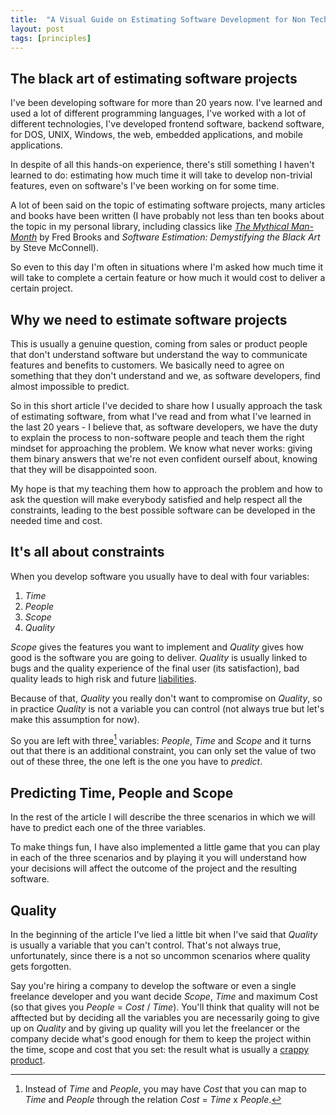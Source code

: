 ```yaml
---
title:  "A Visual Guide on Estimating Software Development for Non Tech-People"
layout: post
tags: [principles]
---
```


## The black art of estimating software projects

I've been developing software for more than 20 years now. I've learned and used
a lot of different programming languages, I've worked with a lot of different
technologies, I've developed frontend software, backend software, for DOS, UNIX,
Windows, the web, embedded applications, and mobile applications.

In despite of all this hands-on experience, there's still something I haven't
learned to do: estimating how much time it will take to develop non-trivial
features, even on software's I've been working on for some time.

A lot of been said on the topic of estimating software projects, many
articles and books have been written (I have probably not less than ten books
about the topic in my personal library, including classics like
_[The Mythical Man-Month](https://en.wikipedia.org/wiki/The_Mythical_Man-Month)_
by Fred Brooks and _Software Estimation: Demystifying the Black Art_ by Steve McConnell).

So even to this day I'm often in situations where I'm asked how much time it
will take to complete a certain feature or how much it would cost to deliver
a certain project.

## Why we need to estimate software projects

This is usually a genuine question, coming from sales or product people that
don't understand software but understand the way to communicate features and
benefits to customers. We basically need to agree on something that they don't
understand and we, as software developers, find almost impossible to predict.

So in this short article I've decided to share how I usually approach the task
of estimating software, from what I've read and from what I've learned in the
last 20 years - I believe that, as software developers, we have the duty to
explain the process to non-software people and teach them the right mindset for
approaching the problem. We know what never works: giving them binary answers
that we're not even confident ourself about, knowing that they will be
disappointed soon.

My hope is that my teaching them how to approach the problem and how to ask the
question will make everybody satisfied and help respect all the constraints,
leading to the best possible software can be developed in the needed time and
cost.

## It's all about constraints

When you develop software you usually have to deal with four variables:

  1. _Time_
  2. _People_
  3. _Scope_
  4. _Quality_

_Scope_ gives the features you want to implement and _Quality_ gives how good is the
software you are going to deliver. _Quality_ is usually linked to bugs and the
quality experience of the final user (its satisfaction), bad quality leads to
high risk and future [liabilities](https://www.wired.com/story/equifax-breach-no-excuse/).

Because of that, _Quality_ you really don't want to compromise on _Quality_, so
in practice _Quality_ is not a variable you can control (not always true but let's
make this assumption for now).

So you are left with three[^1] variables: _People_, _Time_ and _Scope_ and it
turns out that there is an additional constraint, you can only set the value
of two out of these three, the one left is the one you have to _predict_.

## Predicting Time, People and Scope

In the rest of the article I will describe the three scenarios in which we will
have to predict each one of the three variables.

To make things fun, I have also implemented a little game that you can play in
each of the three scenarios and by playing it you will understand how your
decisions will affect the outcome of the project and the resulting software.

<canvas id="pjs"> </canvas>

## Quality

In the beginning of the article I've lied a little bit when I've said that
_Quality_ is usually a variable that you can't control. That's not always true,
unfortunately, since there is a not so uncommon scenarios where quality gets
forgotten.

Say you're hiring a company to develop the software or even a single freelance
developer and you want decide _Scope_, _Time_ and maximum Cost (so that gives you
_People_ = _Cost_ / _Time_). You'll think that quality will not be afftected but
by deciding all the variables you are necessarily going to give up on _Quality_
and by giving up quality will you let the freelancer or the company decide
what's good enough for them to keep the project within the time, scope and cost
that you set: the result what is usually a [crappy product](https://twitter.com/FredBouchery/status/948903120956018688).

[^1]: Instead of _Time_ and _People_, you may have _Cost_ that you can map to _Time_
and _People_ through the relation _Cost_ = _Time_ x _People_.

